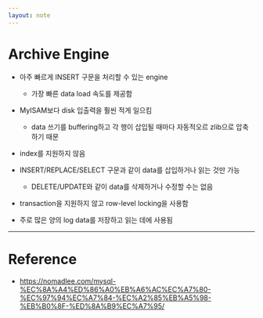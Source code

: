 ```yaml
---
layout: note
---
```


# Archive Engine

- 아주 빠르게 INSERT 구문을 처리할 수 있는 engine
    - 가장 빠른 data load 속도를 제공함

- MyISAM보다 disk 입출력을 훨씬 적게 일으킴
    - data 쓰기를 buffering하고 각 행이 삽입될 때마다 자동적오르 zlib으로 압축하기 때문

- index를 지원하지 않음

- INSERT/REPLACE/SELECT 구문과 같이 data를 삽입하거나 읽는 것만 가능
    - DELETE/UPDATE와 같이 data를 삭제하거나 수정할 수는 없음

- transaction을 지원하지 않고 row-level locking을 사용함

- 주로 많은 양의 log data를 저장하고 읽는 데에 사용됨




---




# Reference

- https://nomadlee.com/mysql-%EC%8A%A4%ED%86%A0%EB%A6%AC%EC%A7%80-%EC%97%94%EC%A7%84-%EC%A2%85%EB%A5%98-%EB%B0%8F-%ED%8A%B9%EC%A7%95/